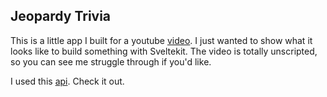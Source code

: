 ## Jeopardy Trivia

This is a little app I built for a youtube [video](). I just wanted to show what it looks like to build something with Sveltekit. The video is totally unscripted, so you can see me struggle through if you'd like.

I used this [api](https://jservice.io/). Check it out.
